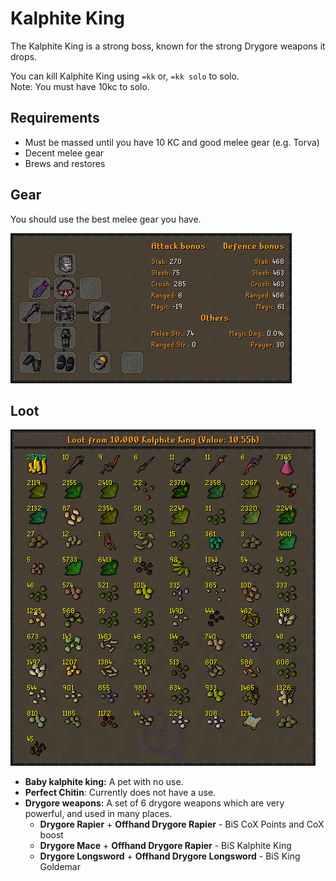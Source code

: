 # Kalphite King

The Kalphite King is a strong boss, known for the strong Drygore weapons it drops.

You can kill Kalphite King using `=kk` or, `=kk solo` to solo.  
Note: You must have 10kc to solo.

## Requirements

* Must be massed until you have 10 KC and good melee gear \(e.g. Torva\)
* Decent melee gear
* Brews and restores

## Gear

You should use the best melee gear you have.

![The BiS Gear for Kalphite King](../.gitbook/assets/osbot%20%282%29.png)

## Loot

![Loot from 10,000 Kalphite King](../.gitbook/assets/osbot%20%283%29.png)

* **Baby kalphite king:** A pet with no use.
* **Perfect Chitin**: Currently does not have a use.
* **Drygore weapons:** A set of 6 drygore weapons which are very powerful, and used in many places.
  * **Drygore Rapier** + **Offhand Drygore Rapier** - BiS CoX Points and CoX boost
  * **Drygore Mace** + **Offhand Drygore Rapier** - BiS Kalphite King
  * **Drygore Longsword** + **Offhand Drygore Longsword** - BiS King Goldemar



